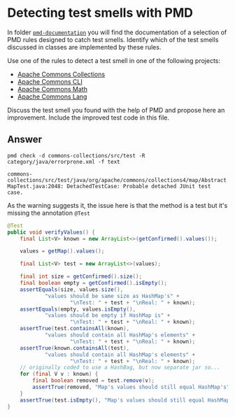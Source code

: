 # Detecting test smells with PMD

In folder [`pmd-documentation`](../pmd-documentation) you will find the documentation of a selection of PMD rules designed to catch test smells.
Identify which of the test smells discussed in classes are implemented by these rules.

Use one of the rules to detect a test smell in one of the following projects:

- [Apache Commons Collections](https://github.com/apache/commons-collections)
- [Apache Commons CLI](https://github.com/apache/commons-cli)
- [Apache Commons Math](https://github.com/apache/commons-math)
- [Apache Commons Lang](https://github.com/apache/commons-lang)

Discuss the test smell you found with the help of PMD and propose here an improvement.
Include the improved test code in this file.

## Answer

`pmd check -d commons-collections/src/test -R category/java/errorprone.xml -f text`

`commons-collections/src/test/java/org/apache/commons/collections4/map/AbstractMapTest.java:2048: DetachedTestCase: Probable detached JUnit test case.`

As the warning suggests it, the issue here is that the method is a test but it's missing the annotation `@Test`

```java
@Test
public void verifyValues() {
    final List<V> known = new ArrayList<>(getConfirmed().values());

    values = getMap().values();

    final List<V> test = new ArrayList<>(values);

    final int size = getConfirmed().size();
    final boolean empty = getConfirmed().isEmpty();
    assertEquals(size, values.size(),
            "values should be same size as HashMap's" +
                    "\nTest: " + test + "\nReal: " + known);
    assertEquals(empty, values.isEmpty(),
            "values should be empty if HashMap is" +
                    "\nTest: " + test + "\nReal: " + known);
    assertTrue(test.containsAll(known),
            "values should contain all HashMap's elements" +
                    "\nTest: " + test + "\nReal: " + known);
    assertTrue(known.containsAll(test),
            "values should contain all HashMap's elements" +
                    "\nTest: " + test + "\nReal: " + known);
    // originally coded to use a HashBag, but now separate jar so...
    for (final V v : known) {
        final boolean removed = test.remove(v);
        assertTrue(removed, "Map's values should still equal HashMap's");
    }
    assertTrue(test.isEmpty(), "Map's values should still equal HashMap's");
}
```
